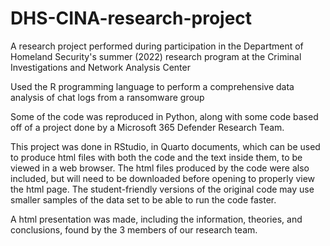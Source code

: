 # DHS-CINA-research-project
A research project performed during participation in the Department of Homeland Security's summer (2022) research program at the Criminal Investigations and Network Analysis Center

Used the R programming language to perform a comprehensive data analysis of chat logs from a ransomware group

Some of the code was reproduced in Python, along with some code based off of a project done by a Microsoft 365 Defender Research Team.

This project was done in RStudio, in Quarto documents, which can be used to produce html files with both the code and the text inside them, to be viewed in a web browser. The html files produced by the code were also included, but will need to be downloaded before opening to properly view the html page. The student-friendly versions of the original code may use smaller samples of the data set to be able to run the code faster.

A html presentation was made, including the information, theories, and conclusions, found by the 3 members of our research team.
